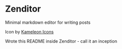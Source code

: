 # Zenditor


Minimal markdown editor for writing posts


Icon by [Kameleon Icons](http://www.kameleon.pics)



Wrote this README inside Zenditor - call it an inception